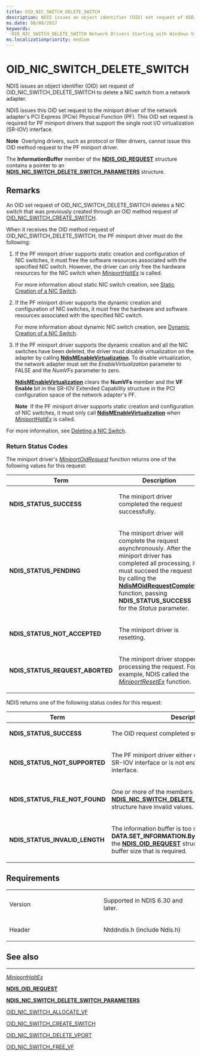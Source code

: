 ```yaml
---
title: OID_NIC_SWITCH_DELETE_SWITCH
description: NDIS issues an object identifier (OID) set request of OID_NIC_SWITCH_DELETE_SWITCH to delete a NIC switch from a network adapter.
ms.date: 08/08/2017
keywords: 
 -OID_NIC_SWITCH_DELETE_SWITCH Network Drivers Starting with Windows Vista
ms.localizationpriority: medium
---
```


# OID\_NIC\_SWITCH\_DELETE\_SWITCH


NDIS issues an object identifier (OID) set request of OID\_NIC\_SWITCH\_DELETE\_SWITCH to delete a NIC switch from a network adapter.

NDIS issues this OID set request to the miniport driver of the network adapter's PCI Express (PCIe) Physical Function (PF). This OID set request is required for PF miniport drivers that support the single root I/O virtualization (SR-IOV) interface.

**Note**  Overlying drivers, such as protocol or filter drivers, cannot issue this OID method request to the PF miniport driver.

 

The **InformationBuffer** member of the [**NDIS\_OID\_REQUEST**](/windows-hardware/drivers/ddi/ndis/ns-ndis-_ndis_oid_request) structure contains a pointer to an [**NDIS\_NIC\_SWITCH\_DELETE\_SWITCH\_PARAMETERS**](/windows-hardware/drivers/ddi/ntddndis/ns-ntddndis-_ndis_nic_switch_delete_switch_parameters) structure.

Remarks
-------

An OID set request of OID\_NIC\_SWITCH\_DELETE\_SWITCH deletes a NIC switch that was previously created through an OID method request of [OID\_NIC\_SWITCH\_CREATE\_SWITCH](oid-nic-switch-create-switch.md).

When it receives the OID method request of OID\_NIC\_SWITCH\_DELETE\_SWITCH, the PF miniport driver must do the following:

1.  If the PF miniport driver supports static creation and configuration of NIC switches, it must free the software resources associated with the specified NIC switch. However, the driver can only free the hardware resources for the NIC switch when [*MiniportHaltEx*](/windows-hardware/drivers/ddi/ndis/nc-ndis-miniport_halt) is called.

    For more information about static NIC switch creation, see [Static Creation of a NIC Switch](./static-creation-of-a-nic-switch.md).

2.  If the PF miniport driver supports the dynamic creation and configuration of NIC switches, it must free the hardware and software resources associated with the specified NIC switch.

    For more information about dynamic NIC switch creation, see [Dynamic Creation of a NIC Switch](./dynamic-creation-of-a-nic-switch.md).

3.  If the PF miniport driver supports the dynamic creation and all the NIC switches have been deleted, the driver must disable virtualization on the adapter by calling [**NdisMEnableVirtualization**](/windows-hardware/drivers/ddi/ndis/nf-ndis-ndismenablevirtualization). To disable virtualization, the network adapter must set the *EnableVirtualization* parameter to FALSE and the *NumVFs* parameter to zero.

    [**NdisMEnableVirtualization**](/windows-hardware/drivers/ddi/ndis/nf-ndis-ndismenablevirtualization) clears the **NumVFs** member and the **VF Enable** bit in the SR-IOV Extended Capability structure in the PCI configuration space of the network adapter's PF.

    **Note**  If the PF miniport driver supports static creation and configuration of NIC switches, it must only call [**NdisMEnableVirtualization**](/windows-hardware/drivers/ddi/ndis/nf-ndis-ndismenablevirtualization) when [*MiniportHaltEx*](/windows-hardware/drivers/ddi/ndis/nc-ndis-miniport_halt) is called.

     

For more information, see [Deleting a NIC Switch](./deleting-a-nic-switch.md).

### Return Status Codes

The miniport driver's [*MiniportOidRequest*](/windows-hardware/drivers/ddi/ndis/nc-ndis-miniport_oid_request) function returns one of the following values for this request:

<table>
<colgroup>
<col width="50%" />
<col width="50%" />
</colgroup>
<thead>
<tr class="header">
<th>Term</th>
<th>Description</th>
</tr>
</thead>
<tbody>
<tr class="odd">
<td><p><strong>NDIS_STATUS_SUCCESS</strong></p></td>
<td><p>The miniport driver completed the request successfully.</p></td>
</tr>
<tr class="even">
<td><p><strong>NDIS_STATUS_PENDING</strong></p></td>
<td><p>The miniport driver will complete the request asynchronously. After the miniport driver has completed all processing, it must succeed the request by calling the <a href="/windows-hardware/drivers/ddi/ndis/nf-ndis-ndismoidrequestcomplete" data-raw-source="[&lt;strong&gt;NdisMOidRequestComplete&lt;/strong&gt;](/windows-hardware/drivers/ddi/ndis/nf-ndis-ndismoidrequestcomplete)"><strong>NdisMOidRequestComplete</strong></a> function, passing <strong>NDIS_STATUS_SUCCESS</strong> for the <em>Status</em> parameter.</p></td>
</tr>
<tr class="odd">
<td><p><strong>NDIS_STATUS_NOT_ACCEPTED</strong></p></td>
<td><p>The miniport driver is resetting.</p></td>
</tr>
<tr class="even">
<td><p><strong>NDIS_STATUS_REQUEST_ABORTED</strong></p></td>
<td><p>The miniport driver stopped processing the request. For example, NDIS called the <a href="/windows-hardware/drivers/ddi/ndis/nc-ndis-miniport_reset" data-raw-source="[&lt;em&gt;MiniportResetEx&lt;/em&gt;](/windows-hardware/drivers/ddi/ndis/nc-ndis-miniport_reset)"><em>MiniportResetEx</em></a> function.</p></td>
</tr>
</tbody>
</table>

 

NDIS returns one of the following status codes for this request:

<table>
<colgroup>
<col width="50%" />
<col width="50%" />
</colgroup>
<thead>
<tr class="header">
<th>Term</th>
<th>Description</th>
</tr>
</thead>
<tbody>
<tr class="odd">
<td><p><strong>NDIS_STATUS_SUCCESS</strong></p></td>
<td><p>The OID request completed successfully.</p></td>
</tr>
<tr class="even">
<td><p><strong>NDIS_STATUS_NOT_SUPPORTED</strong></p></td>
<td><p>The PF miniport driver either does not support the SR-IOV interface or is not enabled to use the interface.</p></td>
</tr>
<tr class="odd">
<td><p><strong>NDIS_STATUS_FILE_NOT_FOUND</strong></p></td>
<td><p>One or more of the members of the <a href="/windows-hardware/drivers/ddi/ntddndis/ns-ntddndis-_ndis_nic_switch_delete_switch_parameters" data-raw-source="[&lt;strong&gt;NDIS_NIC_SWITCH_DELETE_SWITCH_PARAMETERS&lt;/strong&gt;](/windows-hardware/drivers/ddi/ntddndis/ns-ntddndis-_ndis_nic_switch_delete_switch_parameters)"><strong>NDIS_NIC_SWITCH_DELETE_SWITCH_PARAMETERS</strong></a> structure have invalid values.</p></td>
</tr>
<tr class="even">
<td><p><strong>NDIS_STATUS_INVALID_LENGTH</strong></p></td>
<td><p>The information buffer is too small. NDIS sets the <strong>DATA.SET_INFORMATION.BytesNeeded</strong> member in the <a href="/windows-hardware/drivers/ddi/ndis/ns-ndis-_ndis_oid_request" data-raw-source="[&lt;strong&gt;NDIS_OID_REQUEST&lt;/strong&gt;](/windows-hardware/drivers/ddi/ndis/ns-ndis-_ndis_oid_request)"><strong>NDIS_OID_REQUEST</strong></a> structure to the minimum buffer size that is required.</p></td>
</tr>
</tbody>
</table>

 

Requirements
------------

<table>
<colgroup>
<col width="50%" />
<col width="50%" />
</colgroup>
<tbody>
<tr class="odd">
<td><p>Version</p></td>
<td><p>Supported in NDIS 6.30 and later.</p></td>
</tr>
<tr class="even">
<td><p>Header</p></td>
<td>Ntddndis.h (include Ndis.h)</td>
</tr>
</tbody>
</table>

## See also


****
[*MiniportHaltEx*](/windows-hardware/drivers/ddi/ndis/nc-ndis-miniport_halt)

[**NDIS\_OID\_REQUEST**](/windows-hardware/drivers/ddi/ndis/ns-ndis-_ndis_oid_request)

[**NDIS\_NIC\_SWITCH\_DELETE\_SWITCH\_PARAMETERS**](/windows-hardware/drivers/ddi/ntddndis/ns-ntddndis-_ndis_nic_switch_delete_switch_parameters)

[OID\_NIC\_SWITCH\_ALLOCATE\_VF](oid-nic-switch-allocate-vf.md)

[OID\_NIC\_SWITCH\_CREATE\_SWITCH](oid-nic-switch-create-switch.md)

[OID\_NIC\_SWITCH\_DELETE\_VPORT](oid-nic-switch-delete-vport.md)

[OID\_NIC\_SWITCH\_FREE\_VF](oid-nic-switch-free-vf.md)

